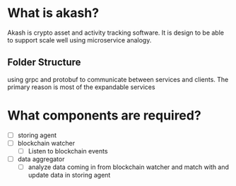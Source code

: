 # What is akash?
Akash is crypto asset and activity tracking software. It is design to be able to support scale well using microservice analogy.

## Folder Structure

using grpc and protobuf to communicate between services and clients.
The primary reason is most of the expandable services 

# What components are required? 

- [ ] storing agent
- [ ] blockchain watcher
  - [ ] Listen to blockchain events
- [ ] data aggregator
  - [ ] analyze data coming in from blockchain watcher and match with and update data in storing agent
